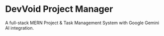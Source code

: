 # DevVoid Project Manager

A full-stack MERN Project & Task Management System with Google Gemini AI integration.
